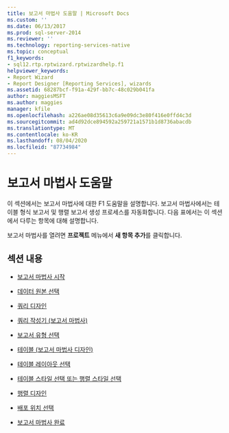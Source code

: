 ```yaml
---
title: 보고서 마법사 도움말 | Microsoft Docs
ms.custom: ''
ms.date: 06/13/2017
ms.prod: sql-server-2014
ms.reviewer: ''
ms.technology: reporting-services-native
ms.topic: conceptual
f1_keywords:
- sql12.rtp.rptwizard.rptwizardhelp.f1
helpviewer_keywords:
- Report Wizard
- Report Designer [Reporting Services], wizards
ms.assetid: 68287bcf-f91a-429f-bb7c-48c029b041fa
author: maggiesMSFT
ms.author: maggies
manager: kfile
ms.openlocfilehash: a226ae08d35613c6a9e09dc3e80f416e0ffd4c3d
ms.sourcegitcommit: ad4d92dce894592a259721a1571b1d8736abacdb
ms.translationtype: MT
ms.contentlocale: ko-KR
ms.lasthandoff: 08/04/2020
ms.locfileid: "87734984"
---
```

# <a name="report-wizard-help"></a>보고서 마법사 도움말
  이 섹션에서는 보고서 마법사에 대한 F1 도움말을 설명합니다. 보고서 마법사에서는 테이블 형식 보고서 및 행렬 보고서 생성 프로세스를 자동화합니다. 다음 표에서는 이 섹션에서 다루는 항목에 대해 설명합니다.  
  
 보고서 마법사를 열려면 **프로젝트** 메뉴에서 **새 항목 추가**를 클릭합니다.  
  
## <a name="in-this-section"></a>섹션 내용  
  
-   [보고서 마법사 시작](../../2014/reporting-services/welcome-to-the-report-wizard.md)  
  
-   [데이터 원본 선택](../../2014/reporting-services/select-the-data-source.md)  
  
-   [쿼리 디자인](../../2014/reporting-services/design-the-query.md)  
  
-   [쿼리 작성기 &#40;보고서 마법사&#41;](../../2014/reporting-services/query-builder-report-wizard.md)  
  
-   [보고서 유형 선택](../../2014/reporting-services/select-the-report-type.md)  
  
-   [테이블 &#40;보고서 마법사 디자인&#41;](../../2014/reporting-services/design-the-table-report-wizard.md)  
  
-   [테이블 레이아웃 선택](../../2014/reporting-services/choose-the-table-layout.md)  
  
-   [테이블 스타일 선택 또는 행렬 스타일 선택](../../2014/reporting-services/choose-the-table-style-or-choose-the-matrix-style.md)  
  
-   [행렬 디자인](../../2014/reporting-services/design-the-matrix.md)  
  
-   [배포 위치 선택](../../2014/reporting-services/choose-the-deployment-location.md)  
  
-   [보고서 마법사 완료](../../2014/reporting-services/complete-the-report-wizard.md)  
  
  
